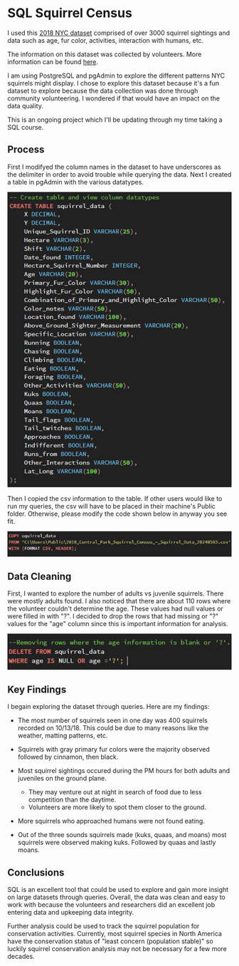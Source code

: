 # SQL Squirrel Census

I used this [2018 NYC dataset](https://data.cityofnewyork.us/Environment/2018-Central-Park-Squirrel-Census-Squirrel-Data/vfnx-vebw/about_data) comprised of over 3000 squirrel sightings and data such as age, fur color, activities, interaction with humans, etc.

The information on this dataset was collected by volunteers. More information can be found [here](https://www.thesquirrelcensus.com/).

I am using PostgreSQL and pgAdmin to explore the different patterns NYC squirrels might display. I chose to explore this dataset because it's a fun dataset to explore because the data collection was done through community volunteering. I wondered if that would have an impact on the data quality. 

This is an ongoing project which I'll be updating through my time taking a SQL course. 

## Process

First I modifyed the column names in the dataset to have underscores as the delimiter in order to avoid trouble while querying the data. Next I created a table in pgAdmin with the various datatypes.

![table](Images/table.PNG)

Then I copied the csv information to the table. If other users would like to run my queries, the csv will have to be placed in their machine's Public folder. Otherwise, please modify the code shown below in anyway you see fit.

![public](Images/public.PNG)

## Data Cleaning

First, I wanted to explore the number of adults vs juvenile squirrels. There were mostly adults found. I also noticed that there are about 110 rows where the volunteer couldn't determine the age. These values had null values or were filled in with "?". I decided to drop the rows that had missing or "?" values for the "age" column since this is important information for analysis. 

![delete](Images/delete.PNG)

## Key Findings

I begain exploring the dataset through queries. Here are my findings:

* The most number of squirrels seen in one day was 400 squirrels recorded on 10/13/18. This could be due to many reasons like the weather, matting patterns, etc.

* Squirrels with gray primary fur colors were the majority observed followed by cinnamon, then black. 

* Most squirrel sightings occured during the PM hours for both adults and juveniles on the ground plane. 
    * They may venture out at night in search of food due to less competition than the daytime. 
    * Volunteers are more likely to spot them closer to the ground.

* More squirrels who approached humans were not found eating.

* Out of the three sounds squirrels made (kuks, quaas, and moans) most squirrels were observed making kuks. Followed by quaas and lastly moans. 

## Conclusions

SQL is an excellent tool that could be used to explore and gain more insight on large datasets through queries. Overall, the data was clean and easy to work with because the volunteers and researchers did an excellent job entering data and upkeeping data integrity. 

Further analysis could be used to track the squirrel population for conservation activities. Currently, most squirrel species in North America have the conservation status of "least concern (population stable)" so luckily squirrel conservation analysis may not be necessary for a few more decades.
